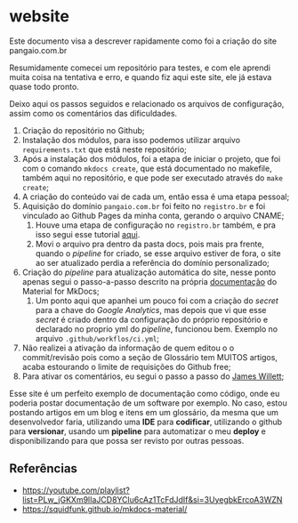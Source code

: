 # website

Este documento visa a descrever rapidamente como foi a criação do site pangaio.com.br

Resumidamente comecei um repositório para testes, e com ele aprendi muita coisa na tentativa e erro, e quando fiz aqui este site, ele já estava quase todo pronto.

Deixo aqui os passos seguidos e relacionado os arquivos de configuração, assim como os comentários das dificuldades.

1. Criação do repositório no Github;
2. Instalação dos módulos, para isso podemos utilizar arquivo `requirements.txt` que está neste repositório;
3. Após a instalação dos módulos, foi a etapa de iniciar o projeto, que foi com o comando `mkdocs create`, que está documentado no makefile, também aqui no repositório, e que pode ser executado através do `make create`;
4. A criação do conteúdo vai de cada um, então essa é uma etapa pessoal;
5. Aquisição do domínio `pangaio.com.br` foi feito no `registro.br` e foi vinculado ao Github Pages da minha conta, gerando o arquivo CNAME;
    1. Houve uma etapa de configuração no `registro.br` também, e pra isso segui esse tutorial [aqui](https://youtu.be/FoKixG86msg?si=vNfAcNGdMWZSCmnl).
    2. Movi o arquivo pra dentro da pasta docs, pois mais pra frente, quando o *pipeline* for criado, se esse arquivo estiver de fora, o site ao ser atualizado perdia a referência do domínio personalizado;
6. Criação do *pipeline* para atualização automática do site, nesse ponto apenas segui o passo-a-passo descrito na própria [documentação](https://squidfunk.github.io/mkdocs-material/publishing-your-site/) do Material for MkDocs;
    1. Um ponto aqui que apanhei um pouco foi com a criação do *secret* para a chave do *Google Analytics*, mas depois que vi que esse *secret* é criado dentro da configuração do próprio repositório e declarado no proprio yml do *pipeline*, funcionou bem. Exemplo no arquivo `.github/workflos/ci.yml`;
7. Não realizei a ativação da informação de quem editou o o commit/revisão pois como a seção de Glossário tem MUITOS artigos, acaba estourando o limite de requisições do Github free;
8. Para ativar os comentários, eu segui o passo a passo do [James Willett](https://youtu.be/pPEUhfTZswc?si=BXe5V0tAIh5Q2RVY);

Esse site é um perfeito exemplo de documentação como código, onde eu poderia postar documentação de um software por exemplo. No caso, estou postando artigos em um blog e itens em um glossário, da mesma que um desenvolvedor faria, utilizando uma **IDE** para **codificar**, utilizando o github para **versionar**, usando um **pipeline** para automatizar o meu **deploy** e disponibilizando para que possa ser revisto por outras pessoas.

## Referências

- https://youtube.com/playlist?list=PLw_jGKXm9lIaJCD8YClu6cAz1TcFdJdIf&si=3UyegbkErcoA3WZN
- https://squidfunk.github.io/mkdocs-material/
